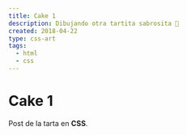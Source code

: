 ```yaml
---
title: Cake 1
description: Dibujando otra tartita sabrosita 🎂
created: 2018-04-22
type: css-art
tags:
  - html
  - css
---
```


# Cake 1

Post de la tarta en **CSS**.
